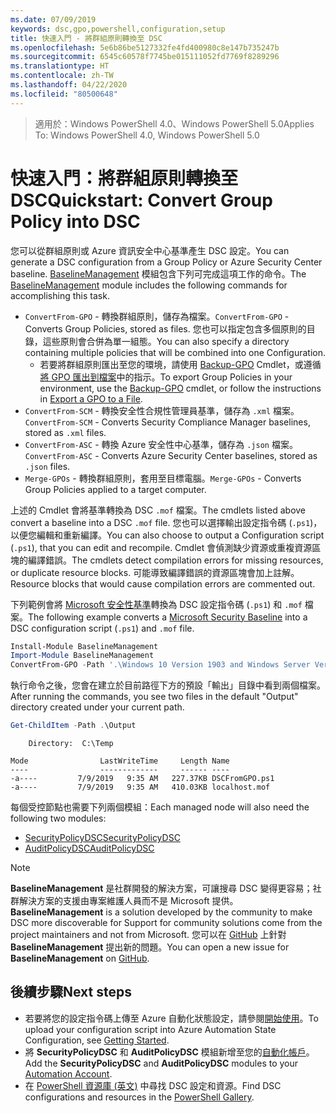```yaml
---
ms.date: 07/09/2019
keywords: dsc,gpo,powershell,configuration,setup
title: 快速入門 - 將群組原則轉換至 DSC
ms.openlocfilehash: 5e6b86be5127332fe4fd400980c8e147b735247b
ms.sourcegitcommit: 6545c60578f7745be015111052fd7769f8289296
ms.translationtype: HT
ms.contentlocale: zh-TW
ms.lasthandoff: 04/22/2020
ms.locfileid: "80500648"
---
```

> <span data-ttu-id="96915-103">適用於：Windows PowerShell 4.0、Windows PowerShell 5.0</span><span class="sxs-lookup"><span data-stu-id="96915-103">Applies To: Windows PowerShell 4.0, Windows PowerShell 5.0</span></span>

# <a name="quickstart-convert-group-policy-into-dsc"></a><span data-ttu-id="96915-104">快速入門：將群組原則轉換至 DSC</span><span class="sxs-lookup"><span data-stu-id="96915-104">Quickstart: Convert Group Policy into DSC</span></span>

<span data-ttu-id="96915-105">您可以從群組原則或 Azure 資訊安全中心基準產生 DSC 設定。</span><span class="sxs-lookup"><span data-stu-id="96915-105">You can generate a DSC configuration from a Group Policy or Azure Security Center baseline.</span></span> <span data-ttu-id="96915-106">[BaselineManagement](https://www.powershellgallery.com/packages/BaselineManagement) 模組包含下列可完成這項工作的命令。</span><span class="sxs-lookup"><span data-stu-id="96915-106">The [BaselineManagement](https://www.powershellgallery.com/packages/BaselineManagement) module includes the following commands for accomplishing this task.</span></span>

- <span data-ttu-id="96915-107">`ConvertFrom-GPO` - 轉換群組原則，儲存為檔案。</span><span class="sxs-lookup"><span data-stu-id="96915-107">`ConvertFrom-GPO` - Converts Group Policies, stored as files.</span></span> <span data-ttu-id="96915-108">您也可以指定包含多個原則的目錄，這些原則會合併為單一組態。</span><span class="sxs-lookup"><span data-stu-id="96915-108">You can also specify a directory containing multiple policies that will be combined into one Configuration.</span></span>
  - <span data-ttu-id="96915-109">若要將群組原則匯出至您的環境，請使用 [Backup-GPO](/powershell/module/grouppolicy/backup-gpo?view=win10-ps) Cmdlet，或遵循[將 GPO 匯出到檔案](/microsoft-desktop-optimization-pack/agpm/export-a-gpo-to-a-file)中的指示。</span><span class="sxs-lookup"><span data-stu-id="96915-109">To export Group Policies in your environment, use the [Backup-GPO](/powershell/module/grouppolicy/backup-gpo?view=win10-ps) cmdlet, or follow the instructions in [Export a GPO to a File](/microsoft-desktop-optimization-pack/agpm/export-a-gpo-to-a-file).</span></span>
- <span data-ttu-id="96915-110">`ConvertFrom-SCM` - 轉換安全性合規性管理員基準，儲存為 `.xml` 檔案。</span><span class="sxs-lookup"><span data-stu-id="96915-110">`ConvertFrom-SCM` - Converts Security Compliance Manager baselines, stored as `.xml` files.</span></span>
- <span data-ttu-id="96915-111">`ConvertFrom-ASC` - 轉換 Azure 安全性中心基準，儲存為 `.json` 檔案。</span><span class="sxs-lookup"><span data-stu-id="96915-111">`ConvertFrom-ASC` - Converts Azure Security Center baselines, stored as `.json` files.</span></span>
- <span data-ttu-id="96915-112">`Merge-GPOs` - 轉換群組原則，套用至目標電腦。</span><span class="sxs-lookup"><span data-stu-id="96915-112">`Merge-GPOs` - Converts Group Policies applied to a target computer.</span></span>

<span data-ttu-id="96915-113">上述的 Cmdlet 會將基準轉換為 DSC `.mof` 檔案。</span><span class="sxs-lookup"><span data-stu-id="96915-113">The cmdlets listed above convert a baseline into a DSC `.mof` file.</span></span> <span data-ttu-id="96915-114">您也可以選擇輸出設定指令碼 (`.ps1`)，以便您編輯和重新編譯。</span><span class="sxs-lookup"><span data-stu-id="96915-114">You can also choose to output a Configuration script (`.ps1`), that you can edit and recompile.</span></span> <span data-ttu-id="96915-115">Cmdlet 會偵測缺少資源或重複資源區塊的編譯錯誤。</span><span class="sxs-lookup"><span data-stu-id="96915-115">The cmdlets detect compilation errors for missing resources, or duplicate resource blocks.</span></span> <span data-ttu-id="96915-116">可能導致編譯錯誤的資源區塊會加上註解。</span><span class="sxs-lookup"><span data-stu-id="96915-116">Resource blocks that would cause compilation errors are commented out.</span></span>

<span data-ttu-id="96915-117">下列範例會將 [Microsoft 安全性基準](https://www.microsoft.com/en-us/download/details.aspx?id=55319)轉換為 DSC 設定指令碼 (`.ps1`) 和 `.mof` 檔案。</span><span class="sxs-lookup"><span data-stu-id="96915-117">The following example converts a [Microsoft Security Baseline](https://www.microsoft.com/en-us/download/details.aspx?id=55319) into a DSC configuration script (`.ps1`) and `.mof` file.</span></span>

```powershell
Install-Module BaselineManagement
Import-Module BaselineManagement
ConvertFrom-GPO -Path '.\Windows 10 Version 1903 and Windows Server Version 1903 Security Baseline\GPOs\' -OutputConfigurationScript
```

<span data-ttu-id="96915-118">執行命令之後，您會在建立於目前路徑下方的預設「輸出」目錄中看到兩個檔案。</span><span class="sxs-lookup"><span data-stu-id="96915-118">After running the commands, you see two files in the default "Output" directory created under your current path.</span></span>

```powershell
Get-ChildItem -Path .\Output
```

```Output
    Directory:  C:\Temp

Mode                LastWriteTime     Length Name
----                -------------     ------ ----
-a----         7/9/2019   9:35 AM   227.37KB DSCFromGPO.ps1
-a----         7/9/2019   9:35 AM   410.03KB localhost.mof
```

<span data-ttu-id="96915-119">每個受控節點也需要下列兩個模組：</span><span class="sxs-lookup"><span data-stu-id="96915-119">Each managed node will also need the following two modules:</span></span>

- [<span data-ttu-id="96915-120">SecurityPolicyDSC</span><span class="sxs-lookup"><span data-stu-id="96915-120">SecurityPolicyDSC</span></span>](https://www.powershellgallery.com/packages/SecurityPolicyDsc)
- [<span data-ttu-id="96915-121">AuditPolicyDSC</span><span class="sxs-lookup"><span data-stu-id="96915-121">AuditPolicyDSC</span></span>](https://www.powershellgallery.com/packages/AuditPolicyDsc)

> [!NOTE]
> <span data-ttu-id="96915-122">**BaselineManagement** 是社群開發的解決方案，可讓搜尋 DSC 變得更容易；社群解決方案的支援由專案維護人員而不是 Microsoft 提供。</span><span class="sxs-lookup"><span data-stu-id="96915-122">**BaselineManagement** is a solution developed by the community to make DSC more discoverable for Support for community solutions come from the project maintainers and not from Microsoft.</span></span> <span data-ttu-id="96915-123">您可以在 [GitHub](https://github.com/microsoft/BaselineManagement) 上針對 **BaselineManagement** 提出新的問題。</span><span class="sxs-lookup"><span data-stu-id="96915-123">You can open a new issue for **BaselineManagement** on [GitHub](https://github.com/microsoft/BaselineManagement).</span></span>

## <a name="next-steps"></a><span data-ttu-id="96915-124">後續步驟</span><span class="sxs-lookup"><span data-stu-id="96915-124">Next steps</span></span>

- <span data-ttu-id="96915-125">若要將您的設定指令碼上傳至 Azure 自動化狀態設定，請參閱[開始使用](/azure/automation/automation-dsc-getting-started#importing-a-configuration-into-azure-automation)。</span><span class="sxs-lookup"><span data-stu-id="96915-125">To upload your configuration script into Azure Automation State Configuration, see [Getting Started](/azure/automation/automation-dsc-getting-started#importing-a-configuration-into-azure-automation).</span></span>
- <span data-ttu-id="96915-126">將 **SecurityPolicyDSC** 和 **AuditPolicyDSC** 模組新增至您的[自動化帳戶](/azure/automation/shared-resources/modules)。</span><span class="sxs-lookup"><span data-stu-id="96915-126">Add the **SecurityPolicyDSC** and **AuditPolicyDSC** modules to your [Automation Account](/azure/automation/shared-resources/modules).</span></span>
- <span data-ttu-id="96915-127">在 [PowerShell 資源庫 (英文)](https://www.powershellgallery.com/) 中尋找 DSC 設定和資源。</span><span class="sxs-lookup"><span data-stu-id="96915-127">Find DSC configurations and resources in the [PowerShell Gallery](https://www.powershellgallery.com/).</span></span>
